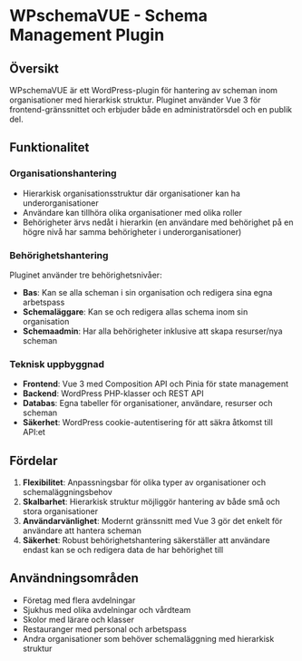 # WPschemaVUE - Schema Management Plugin

## Översikt
WPschemaVUE är ett WordPress-plugin för hantering av scheman inom organisationer med hierarkisk struktur. Pluginet använder Vue 3 för frontend-gränssnittet och erbjuder både en administratörsdel och en publik del.

## Funktionalitet

### Organisationshantering
- Hierarkisk organisationsstruktur där organisationer kan ha underorganisationer
- Användare kan tillhöra olika organisationer med olika roller
- Behörigheter ärvs nedåt i hierarkin (en användare med behörighet på en högre nivå har samma behörigheter i underorganisationer)

### Behörighetshantering
Pluginet använder tre behörighetsnivåer:
- **Bas**: Kan se alla scheman i sin organisation och redigera sina egna arbetspass
- **Schemaläggare**: Kan se och redigera allas schema inom sin organisation
- **Schemaadmin**: Har alla behörigheter inklusive att skapa resurser/nya scheman

### Teknisk uppbyggnad
- **Frontend**: Vue 3 med Composition API och Pinia för state management
- **Backend**: WordPress PHP-klasser och REST API
- **Databas**: Egna tabeller för organisationer, användare, resurser och scheman
- **Säkerhet**: WordPress cookie-autentisering för att säkra åtkomst till API:et

## Fördelar
1. **Flexibilitet**: Anpassningsbar för olika typer av organisationer och schemaläggningsbehov
2. **Skalbarhet**: Hierarkisk struktur möjliggör hantering av både små och stora organisationer
3. **Användarvänlighet**: Modernt gränssnitt med Vue 3 gör det enkelt för användare att hantera scheman
4. **Säkerhet**: Robust behörighetshantering säkerställer att användare endast kan se och redigera data de har behörighet till

## Användningsområden
- Företag med flera avdelningar
- Sjukhus med olika avdelningar och vårdteam
- Skolor med lärare och klasser
- Restauranger med personal och arbetspass
- Andra organisationer som behöver schemaläggning med hierarkisk struktur
